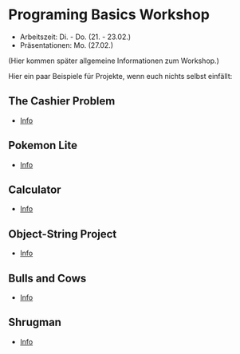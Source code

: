 # Programing Basics Workshop

-  Arbeitszeit: Di. - Do. (21. - 23.02.)
-  Präsentationen: Mo. (27.02.)

(Hier kommen später allgemeine Informationen zum Workshop.)

Hier ein paar Beispiele für Projekte, wenn euch nichts selbst einfällt:

## The Cashier Problem

-  [Info](./cashier/)

## Pokemon Lite

-  [Info](./pokemon/)

## Calculator

-  [Info](./calculator/)

## Object-String Project

-  [Info](./bulls_and_cows/)

## Bulls and Cows

-  [Info](./bulls_and_cows/)

## Shrugman

-  [Info](./shrugman/)
